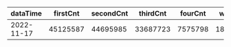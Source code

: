 |dataTime|firstCnt|secondCnt|thirdCnt|fourCnt|winCnt|vrate|wrate|
|-|-|-|-|-|-|-|-|
|2022-11-17|45125587|44695985|33687723|7575798|1821389|87.1%|3.5%|